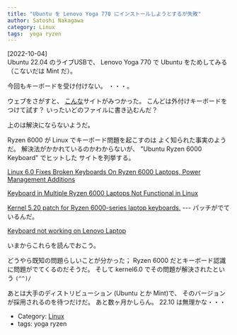 ```yaml
---
title: "Ubuntu を Lenovo Yoga 770 にインストールしようとするが失敗"
author: Satoshi Nakagawa
category: Linux
tags:  yoga ryzen
---
```


[2022-10-04]  
 Ubuntu 22.04 のライブUSBで、
Lenovo Yoga 770 で Ubuntu をためしてみる
（こないだは Mint だ）。

 今回もキーボードを受け付けない。
・・・。

 ウェブをさがすと、
[こんな](https://plaza.rakuten.co.jp/kurokawa110/diary/202105050000/)サイトがみつかった。
こんどは外付けキーボードをつけて試す？
いったいどのファイルに書き込むんだ？

 上のは解決にならないようだ。

 Ryzen 6000 が Linux でキーボード問題を起こすのは
よく知られた事実のようだ。
解決法がかかれているのかわからないが、
"Ubuntu Ryzen 6000 Keyboard" でヒットした
サイトを列挙する。

 [Linux 6.0 Fixes Broken Keyboards On Ryzen 6000 Laptops, Power Management Additions](https://www.phoronix.com/news/Linux-6.0-ACPI-PM)

 [Keyboard in Multiple Ryzen 6000 Laptops Not Functional in Linux](https://www.reddit.com/r/AMDLaptops/comments/vdc7fy/keyboard_in_multiple_ryzen_6000_laptops_not/)

 [Kernel 5.20 patch for Ryzen 6000-series laptop keyboards.](https://forums.linuxmint.com/viewtopic.php?t=380547)
--- パッチがでているんだ。

 [Keyboard not working on Lenovo Laptop](https://askubuntu.com/questions/1422266/keyboard-not-working-on-lenovo-laptop)

 いまからこれらを読んでおこう。

<!--more-->

 どうやら既知の問題らしいことが分かった；
Ryzen 6000 だとキーボード認識に問題がでてくるのだそうだ。
そして kernel6.0 でその問題が解決されたという
`(^^)/`

 あとは大手のディストリビューション
(Ubuntu とか Mint)で、
そのバージョンが採用されるのを待つだけだ。
あと数ヶ月かしらん。
22.10 は無理かな・・・

- Category: [Linux](/categories.html#Linux)
- tags:  yoga ryzen
